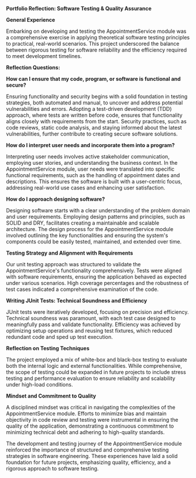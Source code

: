 **Portfolio Reflection: Software Testing & Quality Assurance**

**General Experience**

Embarking on developing and testing the AppointmentService module was a comprehensive exercise in applying theoretical software testing principles to practical, real-world scenarios. This project underscored the balance between rigorous testing for software reliability and the efficiency required to meet development timelines.

**Reflection Questions:**

**How can I ensure that my code, program, or software is functional and secure?**

Ensuring functionality and security begins with a solid foundation in testing strategies, both automated and manual, to uncover and address potential vulnerabilities and errors. Adopting a test-driven development (TDD) approach, where tests are written before code, ensures that functionality aligns closely with requirements from the start. Security practices, such as code reviews, static code analysis, and staying informed about the latest vulnerabilities, further contribute to creating secure software solutions.

**How do I interpret user needs and incorporate them into a program?**

Interpreting user needs involves active stakeholder communication, employing user stories, and understanding the business context. In the AppointmentService module, user needs were translated into specific functional requirements, such as the handling of appointment dates and descriptions. This ensures the software is built with a user-centric focus, addressing real-world use cases and enhancing user satisfaction.

**How do I approach designing software?**

Designing software starts with a clear understanding of the problem domain and user requirements. Employing design patterns and principles, such as SOLID and DRY, facilitates creating a maintainable and scalable architecture. The design process for the AppointmentService module involved outlining the key functionalities and ensuring the system's components could be easily tested, maintained, and extended over time.

**Testing Strategy and Alignment with Requirements**

Our unit testing approach was structured to validate the AppointmentService's functionality comprehensively. Tests were aligned with software requirements, ensuring the application behaved as expected under various scenarios. High coverage percentages and the robustness of test cases indicated a comprehensive examination of the code.

**Writing JUnit Tests: Technical Soundness and Efficiency**

JUnit tests were iteratively developed, focusing on precision and efficiency. Technical soundness was paramount, with each test case designed to meaningfully pass and validate functionality. Efficiency was achieved by optimizing setup operations and reusing test fixtures, which reduced redundant code and sped up test execution.

**Reflection on Testing Techniques**

The project employed a mix of white-box and black-box testing to evaluate both the internal logic and external functionalities. While comprehensive, the scope of testing could be expanded in future projects to include stress testing and performance evaluation to ensure reliability and scalability under high-load conditions.

**Mindset and Commitment to Quality**

A disciplined mindset was critical in navigating the complexities of the AppointmentService module. Efforts to minimize bias and maintain objectivity in code review and testing were instrumental in ensuring the quality of the application, demonstrating a continuous commitment to minimizing technical debt and adhering to high-quality standards.


The development and testing journey of the AppointmentService module reinforced the importance of structured and comprehensive testing strategies in software engineering. These experiences have laid a solid foundation for future projects, emphasizing quality, efficiency, and a rigorous approach to software testing.

